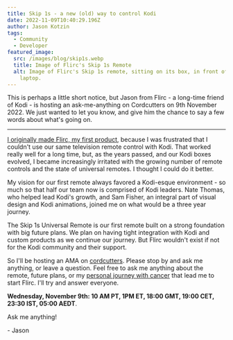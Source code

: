 ```yaml
---
title: Skip 1s - a new (old) way to control Kodi
date: 2022-11-09T10:40:29.196Z
author: Jason Kotzin
tags:
  - Community
  - Developer
featured_image:
  src: /images/blog/skip1s.webp
  title: Image of Flirc's Skip 1s Remote
  alt: Image of Flirc's Skip 1s remote, sitting on its box, in front of an open
    laptop.
---
```

This is perhaps a little short notice, but Jason from Flirc - a long-time friend of Kodi - is hosting an ask-me-anything on Cordcutters on 9th November 2022. We just wanted to let you know, and give him the chance to say a few words about what's going on.

- - -

[I originally made Flirc, my first product](https://kodi.tv/article/flirc-new-old-way-control-xbmc/), because I was frustrated that I couldn't use our same television remote control with Kodi. That worked really well for a long time, but, as the years passed, and our Kodi boxes evolved, I became increasingly irritated with the growing number of remote controls and the state of universal remotes. I thought I could do it better.

My vision for our first remote always favored a Kodi-esque environment - so much so that half our team now is comprised of Kodi leaders. Nate Thomas, who helped lead Kodi's growth, and Sam Fisher, an integral part of visual design and Kodi animations, joined me on what would be a three year journey.

The Skip 1s Universal Remote is our first remote built on a strong foundation with big future plans. We plan on having tight integration with Kodi and custom products as we continue our journey. But Flirc wouldn't exist if not for the Kodi community and their support.

So I'll be hosting an AMA on [cordcutters](https://www.reddit.com/r/cordcutters/comments/yovebc/im_jason_kotzin_ceo_and_founder_of_flirc_maker_of/). Please stop by and ask me anything, or leave a question. Feel free to ask me anything about the remote, future plans, or my [personal journey with cancer](https://flirc.tv/pages/about) that lead me to start Flirc. I'll try and answer everyone.

**Wednesday, November 9th: 10 AM PT, 1PM ET, 18:00 GMT, 19:00 CET, 23:30 IST, 05:00 AEDT**.

Ask me anything!

\- Jason